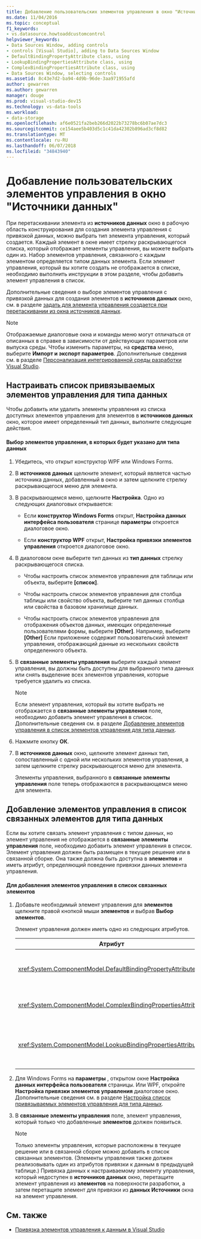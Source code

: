 ```yaml
---
title: Добавление пользовательских элементов управления в окно "Источники данных"
ms.date: 11/04/2016
ms.topic: conceptual
f1_keywords:
- vs.datasource.howtoaddcustomcontrol
helpviewer_keywords:
- Data Sources Window, adding controls
- controls [Visual Studio], adding to Data Sources Window
- DefaultBindingPropertyAttribute class, using
- LookupBindingPropertiesAttribute class, using
- ComplexBindingPropertiesAttribute class, using
- Data Sources Window, selecting controls
ms.assetid: 8c43e7d2-ba94-4d9b-96de-3aa971955afd
author: gewarren
ms.author: gewarren
manager: douge
ms.prod: visual-studio-dev15
ms.technology: vs-data-tools
ms.workload:
- data-storage
ms.openlocfilehash: af6e0521fa2beb266d2022b73278bc6b07ae7dc3
ms.sourcegitcommit: ce154aee5b403d5c1c41da42302b896ad3cf8d82
ms.translationtype: MT
ms.contentlocale: ru-RU
ms.lasthandoff: 06/07/2018
ms.locfileid: "34843940"
---
```

# <a name="add-custom-controls-to-the-data-sources-window"></a>Добавление пользовательских элементов управления в окно "Источники данных"
При перетаскивании элемента из **источников данных** окно в рабочую область конструирования для создания элемента управления с привязкой данных, можно выбрать тип элемента управления, который создается. Каждый элемент в окне имеет стрелку раскрывающегося списка, который отображает элементы управления, вы можете выбрать один из. Набор элементов управления, связанного с каждым элементом определяется типом данных элемента. Если элемент управления, который вы хотите создать не отображается в списке, необходимо выполнить инструкции в этом разделе, чтобы добавить элемент управления в список.

 Дополнительные сведения о выборе элементов управления с привязкой данных для создания элементов в **источников данных** окно, см. в разделе [задать для элемента управления создается при перетаскивании из окна источников данных](../data-tools/set-the-control-to-be-created-when-dragging-from-the-data-sources-window.md).

> [!NOTE]
>  Отображаемые диалоговые окна и команды меню могут отличаться от описанных в справке в зависимости от действующих параметров или выпуска среды. Чтобы изменить параметры, на **средства** меню, выберите **Импорт и экспорт параметров**. Дополнительные сведения см. в разделе [Персонализация интегрированной среды разработки Visual Studio](../ide/personalizing-the-visual-studio-ide.md).

##  <a name="customizinglist"></a> Настраивать список привязываемых элементов управления для типа данных
 Чтобы добавить или удалить элементы управления из списка доступных элементов управления для элементов в **источников данных** окно, которое имеет определенный тип данных, выполните следующие действия.

#### <a name="to-select-the-controls-to-be-listed-for-a-data-type"></a>Выбор элементов управления, в которых будет указано для типа данных

1.  Убедитесь, что открыт конструктор WPF или Windows Forms.

2.  В **источников данных** щелкните элемент, который является частью источника данных, добавленный в окно и затем щелкните стрелку раскрывающегося меню для элемента.

3.  В раскрывающемся меню, щелкните **Настройка**. Одно из следующих диалоговых открывается:

    -   Если **конструктор Windows Forms** открыт, **Настройка данных интерфейса пользователя** странице **параметры** откроется диалоговое окно.

    -   Если **конструктор WPF** открыт, **Настройка привязки элементов управления** откроется диалоговое окно.

4.  В диалоговом окне выберите тип данных из **тип данных** стрелку раскрывающегося списка.

    -   Чтобы настроить список элементов управления для таблицы или объекта, выберите **[список]**.

    -   Чтобы настроить список элементов управления для столбца таблицы или свойство объекта, выберите тип данных столбца или свойства в базовом хранилище данных.

    -   Чтобы настроить список элементов управления для отображения объектов данных, имеющих определенные пользователями формы, выберите **[Other]**. Например, выберите **[Other]** Если приложение содержит пользовательский элемент управления, отображающий данные из нескольких свойств определенного объекта.

5.  В **связанные элементы управления** выберите каждый элемент управления, вы должны быть доступны для выбранного типа данных или снять выделение всех элементов управления, которые требуется удалить из списка.

    > [!NOTE]
    >  Если элемент управления, который вы хотите выбрать не отображается в **связанные элементы управления** поле, необходимо добавить элемент управления в список. Дополнительные сведения см. в разделе [Добавление элементов управления в список элементов управления для типа данных](#addingcontrols).

6.  Нажмите кнопку **ОК**.

7.  В **источников данных** окно, щелкните элемент данных тип, сопоставленный с одной или нескольких элементов управления, а затем щелкните стрелку раскрывающегося меню для элемента.

     Элементы управления, выбранного в **связанные элементы управления** поле теперь отображаются в раскрывающемся меню для элемента.

##  <a name="addingcontrols"></a> Добавление элементов управления в список связанных элементов для типа данных
 Если вы хотите связать элемент управления с типом данных, но элемент управления не отображается в **связанные элементы управления** поле, необходимо добавить элемент управления в список. Элемент управления должен быть размещен в текущее решение или в связанной сборке. Она также должна быть доступна в **элементов** и иметь атрибут, определяющий поведение привязки данных элемента управления.

#### <a name="to-add-controls-to-the-list-of-associated-controls"></a>Для добавления элементов управления в список связанных элементов

1.  Добавьте необходимый элемент управления для **элементов** щелкните правой кнопкой мыши **элементов** и выбрав **Выбор элементов**.

     Элемент управления должен иметь одно из следующих атрибутов.

    |Атрибут|Описание:|
    |---------------|-----------------|
    |<xref:System.ComponentModel.DefaultBindingPropertyAttribute>|Реализуйте этот атрибут для простого элемента управления, отображающие один столбец (или свойство) данных, например <xref:System.Windows.Forms.TextBox>.|
    |<xref:System.ComponentModel.ComplexBindingPropertiesAttribute>|Реализуйте этот атрибут в элементе управления, которые отображают списки (или таблицы) данных, например <xref:System.Windows.Forms.DataGridView>.|
    |<xref:System.ComponentModel.LookupBindingPropertiesAttribute>|Реализуйте этот атрибут для элементов управления, которые отображают списки (или таблицы) данных, но также требуется предоставить отдельный столбец или свойство, например <xref:System.Windows.Forms.ComboBox>.|

2.  Для Windows Forms на **параметры** , открытом окне **Настройка данных интерфейса пользователя** страницы. Или WPF, откройте **Настройка привязки элементов управления** диалоговое окно. Дополнительные сведения см. в разделе [Настройка список привязываемых элементов управления для типа данных](#customizinglist).

3.  В **связанные элементы управления** поле, элемент управления, который только что добавленные **элементов** должен появиться.

    > [!NOTE]
    >  Только элементы управления, которые расположены в текущее решение или в связанной сборке можно добавить в список связанных элементов. (Элементы управления также должен реализовывать один из атрибутов привязки к данным в предыдущей таблице.) Привязка данных к настраиваемому элементу управления, который недоступен в **источников данных** окно, перетащите элемент управления из **элементов** на поверхности разработки, а затем перетащите элемент для привязки из **данных Источники** окна на элемент управления.

## <a name="see-also"></a>См. также

- [Привязка элементов управления к данным в Visual Studio](../data-tools/bind-controls-to-data-in-visual-studio.md)